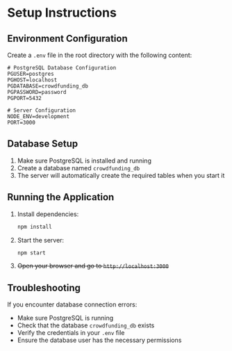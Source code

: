 # Setup Instructions

## Environment Configuration

Create a `.env` file in the root directory with the following content:

```
# PostgreSQL Database Configuration
PGUSER=postgres
PGHOST=localhost
PGDATABASE=crowdfunding_db
PGPASSWORD=password
PGPORT=5432

# Server Configuration
NODE_ENV=development
PORT=3000
```

## Database Setup

1. Make sure PostgreSQL is installed and running
2. Create a database named `crowdfunding_db`
3. The server will automatically create the required tables when you start it

## Running the Application

1. Install dependencies:
   ```bash
   npm install
   ```

2. Start the server:
   ```bash
   npm start
   ```

3. ~~Open your browser and go to `http://localhost:3000`~~

## Troubleshooting

If you encounter database connection errors:
- Make sure PostgreSQL is running
- Check that the database `crowdfunding_db` exists
- Verify the credentials in your `.env` file
- Ensure the database user has the necessary permissions
